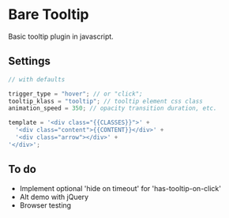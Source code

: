 # Bare Tooltip

Basic tooltip plugin in javascript.


## Settings

```javascript
// with defaults

trigger_type = "hover"; // or "click";
tooltip_klass = "tooltip"; // tooltip element css class
animation_speed = 350; // opacity transition duration, etc.

template = '<div class="{{CLASSES}}">' +
  '<div class="content">{{CONTENT}}</div>' +
  '<div class="arrow"></div>' +
'</div>';
```


## To do

- Implement optional 'hide on timeout' for 'has-tooltip-on-click'
- Alt demo with jQuery
- Browser testing
